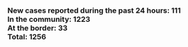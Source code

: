 ### New cases reported during the past 24 hours: 111<br/>In the community: 1223<br/>At the border: 33<br/>Total: 1256